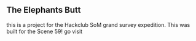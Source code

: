 ## The Elephants Butt

this is a project for the Hackclub SoM grand survey expedition. This was built for the Scene 59! go visit
